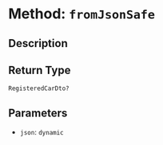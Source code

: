 # Method: `fromJsonSafe`

## Description



## Return Type
`RegisteredCarDto?`

## Parameters

- `json`: `dynamic`
